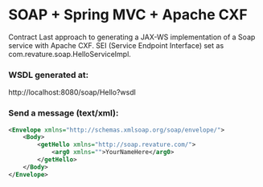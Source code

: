 # SOAP + Spring MVC + Apache CXF
Contract Last approach to generating a JAX-WS implementation of a Soap service with Apache CXF. SEI (Service Endpoint Interface) set as com.revature.soap.HelloServiceImpl.

### WSDL generated at:
http://localhost:8080/soap/Hello?wsdl

### Send a message (text/xml):
```xml
<Envelope xmlns="http://schemas.xmlsoap.org/soap/envelope/">
    <Body>
        <getHello xmlns="http://soap.revature.com/">
            <arg0 xmlns="">YourNameHere</arg0>
        </getHello>
    </Body>
</Envelope>
```
